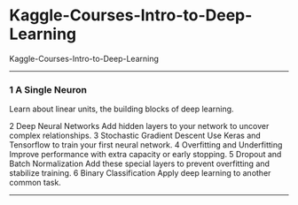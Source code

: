 # Kaggle-Courses-Intro-to-Deep-Learning
Kaggle-Courses-Intro-to-Deep-Learning

-------

### 1 A Single Neuron
Learn about linear units, the building blocks of deep learning.

2
Deep Neural Networks
Add hidden layers to your network to uncover complex relationships.
3
Stochastic Gradient Descent
Use Keras and Tensorflow to train your first neural network.
4
Overfitting and Underfitting
Improve performance with extra capacity or early stopping.
5
Dropout and Batch Normalization
Add these special layers to prevent overfitting and stabilize training.
6
Binary Classification
Apply deep learning to another common task.



-------


